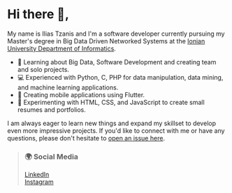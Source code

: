 # Hi there 👋,

My name is Ilias Tzanis and I'm a software developer currently pursuing my Master's degree in Big Data Driven Networked Systems at the [Ionian University Department of Informatics](https://di.ionio.gr/en/).

- 🌱 Learning about Big Data, Software Development and creating team and solo projects.
- 💻 Experienced with Python, C, PHP for data manipulation, data mining, and machine learning applications.
- 📱 Creating mobile applications using Flutter.
- 🎨 Experimenting with HTML, CSS, and JavaScript to create small resumes and portfolios.

I am always eager to learn new things and expand my skillset to develop even more impressive projects. If you'd like to connect with me or have any questions, please don't hesitate to [open an issue here](https://github.com/iliastzanis/iliastzanis/issues/new/choose).


>### 🌍 Social Media
>[LinkedIn](https://www.linkedin.com/in/ilias-tzanis/)
><br>
>[Instagram](https://www.instagram.com/iliastzanis/)


<!--
**iliastzanis/iliastzanis** is a ✨ _special_ ✨ repository because its `README.md` (this file) appears on your GitHub profile.

Here are some ideas to get you started:
- 🌱 I’m currently learning <img src = "https://cdn.iconscout.com/icon/free/png-512/kotlin-283155.png"  width="13" height="13"/>otlin and Android App Development
- 🔭 I’m currently working on ...
- 🌱 I’m currently learning ...
- 👯 I’m looking to collaborate on ...
- 🤔 I’m looking for help with ...
- 💬 Ask me about ...
- 📫 How to reach me: ...
- 😄 Pronouns: ...
- ⚡ Fun fact: ...
-->
